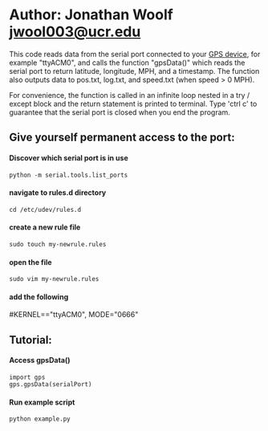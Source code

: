 # Author: Jonathan Woolf jwool003@ucr.edu

This code reads data from the serial port connected to your <a href="https://www.amazon.com/HiLetgo-G-Mouse-GLONASS-Receiver-Windows/dp/B01MTU9KTF/ref=sr_1_8?keywords=gps+usb&qid=1560277792&s=gateway&sr=8-8">GPS device</a>,
for example "ttyACM0", and calls the function "gpsData()" which reads the serial
port to return latitude, longitude, MPH, and a timestamp. The function also
outputs data to pos.txt, log.txt, and speed.txt (when speed > 0 MPH).

For convenience, the function is called in an infinite loop nested in a
try / except block and the return statement is printed to terminal. Type 'ctrl c'
to guarantee that the serial port is closed when you end the program.

## Give yourself permanent access to the port:
#### Discover which serial port is in use
    python -m serial.tools.list_ports
#### navigate to rules.d directory
    cd /etc/udev/rules.d
#### create a new rule file
    sudo touch my-newrule.rules
#### open the file
    sudo vim my-newrule.rules
#### add the following
#KERNEL=="ttyACM0", MODE="0666"

## Tutorial:
#### Access gpsData()
    import gps
    gps.gpsData(serialPort)
#### Run example script
    python example.py
